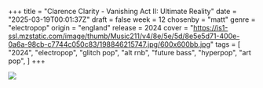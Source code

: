 +++
title = "Clarence Clarity - Vanishing Act II: Ultimate Reality"
date = "2025-03-19T00:01:37Z"
draft = false
week = 12
chosenby = "matt"
genre = "electropop"
origin = "england"
release = 2024
cover = "https://is1-ssl.mzstatic.com/image/thumb/Music211/v4/8e/5e/5d/8e5e5d71-400e-0a6a-98cb-c7744c050c83/198846215747.jpg/600x600bb.jpg"
tags = [
    "2024",
    "electropop",
    "glitch pop",
    "alt rnb",
    "future bass",
    "hyperpop",
    "art pop",
]
+++

![](https://is1-ssl.mzstatic.com/image/thumb/Music211/v4/8e/5e/5d/8e5e5d71-400e-0a6a-98cb-c7744c050c83/198846215747.jpg/600x600bb.jpg)
